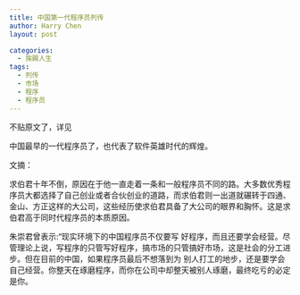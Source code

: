 ```yaml
---
title: 中国第一代程序员列传
author: Harry Chen
layout: post

categories:
  - 挨踢人生
tags:
  - 列传
  - 市场
  - 程序
  - 程序员
---
```


  不贴原文了，详见

  中国最早的一代程序员了，也代表了软件英雄时代的辉煌。

  文摘：

  求伯君十年不倒，原因在于他一直走着一条和一般程序员不同的路。大多数优秀程序员大都选择了自己创业或者合伙创业的道路，而求伯君则一出道就碾转于四通、 金山、方正这样的大公司，这些经历使求伯君具备了大公司的眼界和胸怀。这是求伯君高于同时代程序员的本质原因。

  朱崇君曾表示:“现实环境下的中国程序员不仅要写 好程序，而且还要学会经营。尽管理论上说，写程序的只管写好程序，搞市场的只管搞好市场，这是社会的分工进步。但在目前的中国，如果程序员最后不想落到为 别人打工的地步，还是要学会自己经营。你整天在琢磨程序，而你在公司中却整天被别人琢磨，最终吃亏的必定是你。
